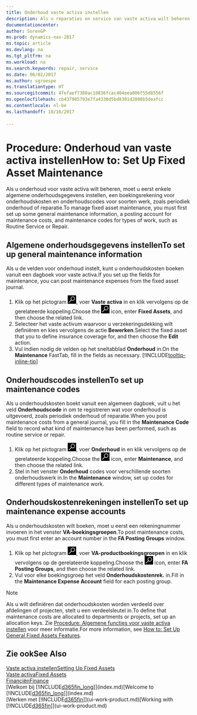 ```yaml
---
title: Onderhoud vaste activa instellen
description: Als u reparaties en service van vaste activa wilt beheren, geeft u algemene onderhoudsinformatie, codes voor het soort werk en een boekingsrekening voor kosten op.
documentationcenter: 
author: SorenGP
ms.prod: dynamics-nav-2017
ms.topic: article
ms.devlang: na
ms.tgt_pltfrm: na
ms.workload: na
ms.search.keywords: repair, service
ms.date: 06/02/2017
ms.author: sgroespe
ms.translationtype: HT
ms.sourcegitcommit: 4fefaef7380ac10836fcac404eea006f55d8556f
ms.openlocfilehash: cb437985793e7fa4330d5bd8301d2808b5deafcc
ms.contentlocale: nl-be
ms.lasthandoff: 10/16/2017

---
```

# <a name="how-to-set-up-fixed-asset-maintenance"></a><span data-ttu-id="bf4fc-103">Procedure: Onderhoud van vaste activa instellen</span><span class="sxs-lookup"><span data-stu-id="bf4fc-103">How to: Set Up Fixed Asset Maintenance</span></span>
<span data-ttu-id="bf4fc-104">Als u onderhoud voor vaste activa wilt beheren, moet u eerst enkele algemene onderhoudsgegevens instellen, een boekingsrekening voor onderhoudskosten en onderhoudscodes voor soorten werk, zoals periodiek onderhoud of reparatie.</span><span class="sxs-lookup"><span data-stu-id="bf4fc-104">To manage fixed asset maintenance, you must first set up some general maintenance information, a posting account for maintenance costs, and maintenance codes for types of work, such as Routine Service or Repair.</span></span>

## <a name="to-set-up-general-maintenance-information"></a><span data-ttu-id="bf4fc-105">Algemene onderhoudsgegevens instellen</span><span class="sxs-lookup"><span data-stu-id="bf4fc-105">To set up general maintenance information</span></span>
<span data-ttu-id="bf4fc-106">Als u de velden voor onderhoud instelt, kunt u onderhoudskosten boeken vanuit een dagboek voor vaste activa.</span><span class="sxs-lookup"><span data-stu-id="bf4fc-106">If you set up the fields for maintenance, you can post maintenance expenses from the fixed asset journal.</span></span>

1. <span data-ttu-id="bf4fc-107">Klik op het pictogram ![Zoeken naar pagina of rapport](media/ui-search/search_small.png "pictogram Zoeken naar pagina of rapport"), voer **Vaste activa** in en klik vervolgens op de gerelateerde koppeling.</span><span class="sxs-lookup"><span data-stu-id="bf4fc-107">Choose the ![Search for Page or Report](media/ui-search/search_small.png "Search for Page or Report icon") icon, enter **Fixed Assets**, and then choose the related link.</span></span>
2. <span data-ttu-id="bf4fc-108">Selecteer het vaste activum waarvoor u verzekeringsdekking wilt definiëren en kies vervolgens de actie **Bewerken**.</span><span class="sxs-lookup"><span data-stu-id="bf4fc-108">Select the fixed asset that you to define insurance coverage for, and then choose the **Edit** action.</span></span>
3. <span data-ttu-id="bf4fc-109">Vul indien nodig de velden op het sneltabblad **Onderhoud** in.</span><span class="sxs-lookup"><span data-stu-id="bf4fc-109">On the **Maintenance** FastTab, fill in the fields as necessary.</span></span> [!INCLUDE[tooltip-inline-tip](includes/tooltip-inline-tip_md.md)]

## <a name="to-set-up-maintenance-codes"></a><span data-ttu-id="bf4fc-110">Onderhoudscodes instellen</span><span class="sxs-lookup"><span data-stu-id="bf4fc-110">To set up maintenance codes</span></span>
<span data-ttu-id="bf4fc-111">Als u onderhoudskosten boekt vanuit een algemeen dagboek, vult u het veld **Onderhoudscode** in om te registreren wat voor onderhoud is uitgevoerd, zoals periodiek onderhoud of reparatie.</span><span class="sxs-lookup"><span data-stu-id="bf4fc-111">When you post maintenance costs from a general journal, you fill in the **Maintenance Code** field to record what kind of maintenance has been performed, such as routine service or repair.</span></span>

1. <span data-ttu-id="bf4fc-112">Klik op het pictogram ![Zoeken naar pagina of rapport](media/ui-search/search_small.png "pictogram Zoeken naar pagina of rapport"), voer **Onderhoud** in en klik vervolgens op de gerelateerde koppeling.</span><span class="sxs-lookup"><span data-stu-id="bf4fc-112">Choose the ![Search for Page or Report](media/ui-search/search_small.png "Search for Page or Report icon") icon, enter **Maintenance**, and then choose the related link.</span></span>
2. <span data-ttu-id="bf4fc-113">Stel in het venster **Onderhoud** codes voor verschillende soorten onderhoudswerk in.</span><span class="sxs-lookup"><span data-stu-id="bf4fc-113">In the **Maintenance** window, set up codes for different types of maintenance work.</span></span>

## <a name="to-set-up-maintenance-expense-accounts"></a><span data-ttu-id="bf4fc-114">Onderhoudskostenrekeningen instellen</span><span class="sxs-lookup"><span data-stu-id="bf4fc-114">To set up maintenance expense accounts</span></span>
<span data-ttu-id="bf4fc-115">Als u onderhoudskosten wilt boeken, moet u eerst een rekeningnummer invoeren in het venster **VA-boekingsgroepen**.</span><span class="sxs-lookup"><span data-stu-id="bf4fc-115">To post maintenance costs, you must first enter an account number in the **FA Posting Groups** window.</span></span>

1. <span data-ttu-id="bf4fc-116">Klik op het pictogram ![Zoeken naar pagina of rapport](media/ui-search/search_small.png "pictogram Zoeken naar pagina of rapport"), voer **VA-productboekingsgroepen** in en klik vervolgens op de gerelateerde koppeling.</span><span class="sxs-lookup"><span data-stu-id="bf4fc-116">Choose the ![Search for Page or Report](media/ui-search/search_small.png "Search for Page or Report icon") icon, enter **FA Posting Groups**, and then choose the related link.</span></span>
2. <span data-ttu-id="bf4fc-117">Vul voor elke boekingsgroep het veld **Onderhoudskostenrek.** in.</span><span class="sxs-lookup"><span data-stu-id="bf4fc-117">Fill in the **Maintenance Expense Account** field for each posting group.</span></span>

> [!NOTE]  
>   <span data-ttu-id="bf4fc-118">Als u wilt definiëren dat onderhoudskosten worden verdeeld over afdelingen of projecten, stelt u een verdeelsleutel in.</span><span class="sxs-lookup"><span data-stu-id="bf4fc-118">To define that maintenance costs are allocated to departments or projects, set up an allocation keys.</span></span> <span data-ttu-id="bf4fc-119">Zie [Procedure: Algemene functies voor vaste activa instellen](fa-how-setup-general.md) voor meer informatie.</span><span class="sxs-lookup"><span data-stu-id="bf4fc-119">For more information, see [How to: Set Up General Fixed Assets Features](fa-how-setup-general.md).</span></span>

## <a name="see-also"></a><span data-ttu-id="bf4fc-120">Zie ook</span><span class="sxs-lookup"><span data-stu-id="bf4fc-120">See Also</span></span>
[<span data-ttu-id="bf4fc-121">Vaste activa instellen</span><span class="sxs-lookup"><span data-stu-id="bf4fc-121">Setting Up Fixed Assets</span></span>](fa-setup.md)  
[<span data-ttu-id="bf4fc-122">Vaste activa</span><span class="sxs-lookup"><span data-stu-id="bf4fc-122">Fixed Assets</span></span>](fa-manage.md)  
[<span data-ttu-id="bf4fc-123">Financiën</span><span class="sxs-lookup"><span data-stu-id="bf4fc-123">Finance</span></span>](finance.md)  
<span data-ttu-id="bf4fc-124">[Welkom bij [!INCLUDE[d365fin_long](includes/d365fin_long_md.md)]](index.md)</span><span class="sxs-lookup"><span data-stu-id="bf4fc-124">[Welcome to [!INCLUDE[d365fin_long](includes/d365fin_long_md.md)]](index.md)</span></span>  
<span data-ttu-id="bf4fc-125">[Werken met [!INCLUDE[d365fin](includes/d365fin_md.md)]](ui-work-product.md)</span><span class="sxs-lookup"><span data-stu-id="bf4fc-125">[Working with [!INCLUDE[d365fin](includes/d365fin_md.md)]](ui-work-product.md)</span></span>

